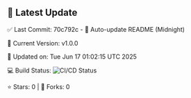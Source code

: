## 🚀 Latest Update

✅ Last Commit: 70c792c - 🤖 Auto-update README (Midnight)

🌟 Current Version: v1.0.0

📅 Updated on: Tue Jun 17 01:02:15 UTC 2025

💻 Build Status: ![CI/CD Status](https://github.com/SaiAryan1784/wedding_frontend/actions/workflows/update-readme.yml/badge.svg)

⭐️ Stars: 0 | 🍴 Forks: 0
